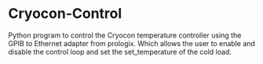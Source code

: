 # Cryocon-Control
Python program to control the Cryocon temperature controller using the GPIB to Ethernet adapter from prologix.
Which allows the user to enable and disable the control loop and set the set_temperature
of the cold load.
